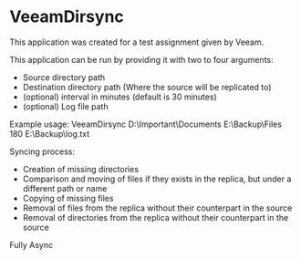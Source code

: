 # VeeamDirsync

This application was created for a test assignment given by Veeam.

This application can be run by providing it with two to four arguments:
- Source directory path
- Destination directory path (Where the source will be replicated to)
- (optional) interval in minutes (default is 30 minutes)
- (optional) Log file path

Example usage:
VeeamDirsync D:\Important\Documents E:\Backup\Files 180 E:\Backup\log.txt

Syncing process:
- Creation of missing directories
- Comparison and moving of files if they exists in the replica, but under a different path or name
- Copying of missing files
- Removal of files from the replica without their counterpart in the source
- Removal of directories from the replica without their counterpart in the source

Fully Async
